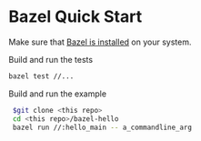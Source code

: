 #  Bazel Quick Start #

Make sure that [Bazel is installed](https://docs.bazel.build/versions/master/install.html)
on your system.

Build and run the tests

```bash
bazel test //...
```

Build and run the example

```bash
 $git clone <this repo>
 cd <this repo>/bazel-hello
 bazel run //:hello_main -- a_commandline_arg
```
